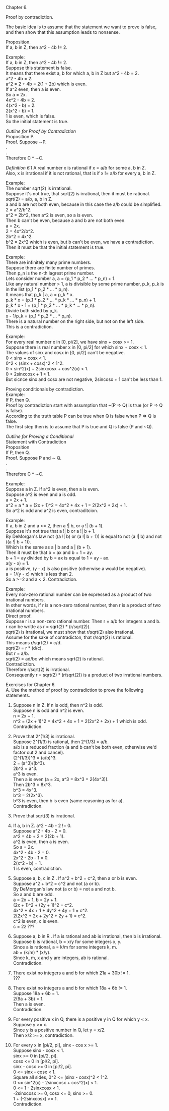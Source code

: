 Chapter 6.     

Proof by contradiction.     


The basic idea is to assume that the statement we want to prove is false, and then show that this assumption leads to nonsense.      

Proposition.     
If a, b in Z, then a^2 - 4b != 2.      


Example:     
If a, b in Z, then a^2 - 4b != 2.     
Suppose this statement is false.     
It means that there exist a, b for which a, b in Z but a^2 - 4b = 2.     
a^2 - 4b = 2.     
a^2 = 2 + 4b = 2(1 + 2b) which is even.     
If a^2 even, then a is even.     
So a = 2x.     
4x^2 - 4b = 2.     
4(x^2 - b) = 2.      
2(x^2 - b) = 1.     
1 is even, which is false.     
So the initial statement is true.     


*Outline for Proof by Contradiction*    
Proposition P.     
Proof. Suppose ∼P.     
.     
.     
Therefore C ^ ∼C.     


*Definition 6.1* A real number x is rational if x = a/b for some a, b in Z.     
Also, x is irrational if it is not rational, that is if x != a/b for every a, b in Z.     


Example:     
The number sqrt(2) is irrational.     
Suppose it's not true, that sqrt(2) is irrational, then it must be rational.     
sqrt(2) = a/b, a, b in Z.     
a and b are not both even, because in this case the a/b could be simplified.     
2 = a^2/b^2.      
a^2 = 2b^2, then a^2 is even, so a is even.     
Then b can't be even, because a and b are not both even.     
a = 2x.     
2 = 4x^2/b^2.     
2b^2 = 4x^2.      
b^2 = 2x^2 which is even, but b can't be even, we have a contradiction.     
Then it must be that the initial statement is true.     



Example:      
There are infinitely many prime numbers.     
Suppose there are finite number of primes.       
Then p_n is the n-th lagrest prime number.      
Lets consider number a, a = (p_1 * p_2 * ... * p_n) + 1.       
Like any natural number > 1, a is divisible by some prime number, p_k, p_k is in the list (p_1 * p_2 * ... * p_n).     
It means that p_k | a, a = p_k * x.     
p_k * x = (p_1 * p_2 * ... * p_k * ... * p_n) + 1.     
p_k * x - 1 = (p_1 * p_2 * ... * p_k * ... * p_n).       
Divide both sided by p_k.       
x - 1/p_k = (p_1 * p_2 * ... * p_n).      
There is a natural number on the right side, but not on the left side.     
This is a contradiction.     



Example:      
For every real number x in [0, pi/2], we have sinx + cosx >= 1.       
Suppose there is real number x in [0, pi/2] for which sinx + cosx < 1.     
The values of sinx and cosx in [0, pi/2] can't be negative.    
0 < sinx + cosx < 1.     
0^2 < (sinx + cosx)^2 < 1^2.      
0 < sin^2(x) + 2sinxcosx + cos^2(x) < 1.     
0 < 2sinxcosx + 1 < 1.      
But sicnce sinx and cosx are not negative, 2sincosx + 1 can't be less than 1.    



Proving conditionals by contradiction.      
Example:      
If P, then Q.    
Proof by contradiction start with assumption that ~(P => Q) is true (or P => Q is false).     
According to the truth table P can be true when Q is false when P => Q is false.     
The first step then is to assume that P is true and Q is false (P and ~Q).     

*Outline for Proving a Conditional*     
Statement with Contradiction     
Proposition     
If P, then Q.     
Proof. Suppose P and ∼ Q.     
.     
.     
Therefore C ^ ∼C.     



Example:     
Suppose a in Z. If a^2 is even, then a is even.     
Suppose a^2 is even and a is odd.     
a = 2x + 1.     
a^2 = a * a = (2x + 1)^2 = 4x^2 + 4x + 1 = 2(2x^2 + 2x) + 1.     
So a^2 is odd and a^2 is even, contraditcion.     



Example:      
If a, b in Z and a >= 2, then a !| b, or a !| (b + 1).       
Suppose it's not true that a !| b or a !| b + 1.     
By DeMorgan's law  not ((a !| b) or (a !| b + 1)) is equal to not (a !| b) and not ((a !| b + 1)).     
Which is the same as a | b and a | (b + 1).     
Then it must be that b = ax and b + 1 = ay.      
b + 1 = ay divided by b = ax is equal to 1 = ay - ax.     
a(y - x) = 1.     
a is positive, (y - x) is also positive (otherwise a would be negative).     
a = 1/(y - x) which is less than 2.     
So a >=2 and a < 2. Contradiction.     




Example:     
Every non-zero rational number can be expressed as a product of two irrational numbers.       
In other words, if r is a non-zero rational number, then r is a product of two irrational numbers.     
Direct proof.     
Suppose r is a non-zero rational number. Then r = a/b for integers a and b.     
r can be writte as r = sqrt(2) * (r/sqrt(2)).     
sqrt(2) is irrational, we must show that r/sqrt(2) also irrational.     
Assume for the sake of contradicton, that r/sqrt(2) is rational.     
This means r/sqrt(2) = c/d.     
sqrt(2) = r * (d/c).     
But r = a/b.     
sqrt(2) = ad/bc which means sqrt(2) is rational.     
Contradiction.     
Therefore r/sqrt(2) is irrational.     
Consequently r = sqrt(2) * (r/sqrt(2)) is a product of two irrational numbers.      



Exercises for Chapter 6.      
A. Use the method of proof by contradiction to prove the following statements.     


1. Suppose n in Z. If n is odd, then n^2 is odd.     
Suppose n is odd and n^2 is even.     
n = 2x + 1.     
n^2 = (2x + 1)^2 = 4x^2 + 4x + 1 = 2(2x^2 + 2x) + 1 which is odd.     
Contradiction.     



3. Prove that 2^(1/3) is irrational.     
Suppose 2^(1/3) is rational, then 2^(1/3) = a/b.     
a/b is a reduced fraction (a and b can't be both even, otherwise we'd factor out 2 and cancel).     
(2^(1/3))^3 = (a/b)^3.     
2 = (a^3)/(b^3).     
2b^3 = a^3.     
a^3 is even.     
Then a is even (a = 2x, a^3 = 8x^3 = 2(4x^3)).     
Then 2b^3 = 8x^3.     
b^3 = 4x^3.     
b^3 = 2(2x^3).     
b^3 is even, then b is even (same reasoning as for a).     
Contradiction.    


5. Prove that sqrt(3) is irrational.      



6. If a, b in Z. a^2 - 4b - 2 != 0.     
Suppose a^2 - 4b - 2 = 0.     
a^2 = 4b + 2 = 2(2b + 1).     
a^2 is even, then a is even.     
So a = 2x.     
4x^2 - 4b - 2 = 0.     
2x^2 - 2b - 1 = 0.     
2(x^2 - b) = 1.    
1 is even, contradiction.     



8. Suppose a, b, c in Z . If a^2 + b^2 = c^2, then a or b is even.      
Suppose a^2 + b^2 = c^2 and not (a or b).      
By DeMorgan's law not (a or b) = not a and not b.     
So a and b are odd.     
a = 2x + 1, b = 2y + 1.     
(2x + 1)^2 + (2y + 1)^2 = c^2.     
4x^2 + 4x + 1 + 4y^2 + 4y + 1 = c^2.     
2(2x^2 + 2x + 2y^2 + 2y + 1) = c^2.     
c^2 is even, c is even.     
c = 2z
???


9. Suppose a, b in R . If a is rational and ab is irrational, then b is irrational.     
Suppose b is rational, b = x/y for some integers x, y.     
Since a is rational, a = k/m for some integers k, m.     
ab = (k/m) * (x/y).     
Since k, m, x and y are integers, ab is rational.     
Contradiction.     



10. There exist no integers a and b for which 21a + 30b != 1.          
???



11. There exist no integers a and b for which 18a + 6b != 1.    
Suppose 18a + 6b = 1.      
2(9a + 3b) = 1.     
Then a is even.     
Contradiction.     


12. For every positive x in Q, there is a positive y in Q for which y < x.     
Suppose y >= x.     
Since y is a positive number in Q, let y = x/2.     
Then x/2 >= x, contradiction.     


13. For every x in [pi/2, pi], sinx - cos x >= 1.     
Suppose sinx - cosx < 1.     
sinx >= 0 in [pi/2, pi].     
cosx <= 0 in [pi/2, pi].     
sinx - cosx >= 0 in [pi/2, pi].      
0 <= sinx - cosx < 1.     
Square all sides, 0^2 <= (sinx - cosx)^2 < 1^2.     
0 <= sin^2(x) - 2sinxcosx + cos^2(x) < 1.     
0 <= 1 - 2sinxcosx < 1.     
-2sinxcosx >= 0, cosx <= 0, sinx >= 0.     
1 + (-2sinxcosx) >= 1.     
Contradiction.     
